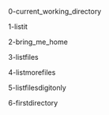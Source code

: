 0-current_working_directory

1-listit

2-bring_me_home

3-listfiles

4-listmorefiles

5-listfilesdigitonly

6-firstdirectory
